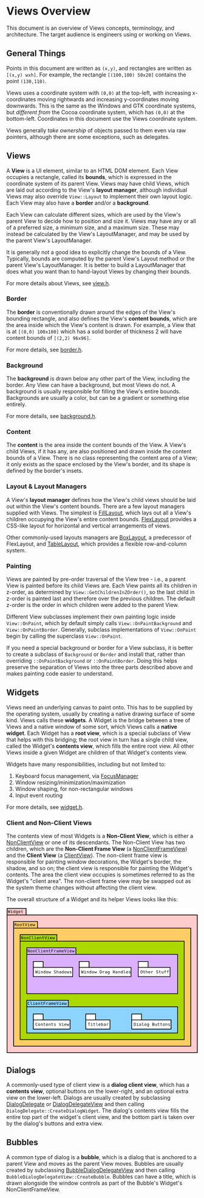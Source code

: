 # Views Overview

This document is an overview of Views concepts, terminology, and architecture.
The target audience is engineers using or working on Views.

## General Things

Points in this document are written as `(x,y)`, and rectangles are written as
`[(x,y) wxh]`. For example, the rectangle `[(100,100) 50x20]` contains the point
`(130,110)`.

Views uses a coordinate system with `(0,0)` at the top-left, with increasing
x-coordinates moving rightwards and increasing y-coordinates moving downwards.
This is the same as the Windows and GTK coordinate systems, but *different from*
the Cocoa coordinate system, which has `(0,0)` at the bottom-left. Coordinates
in this document use the Views coordinate system.

Views generally *take ownership* of objects passed to them even via raw
pointers, although there are some exceptions, such as delegates.

## Views

A **View** is a UI element, similar to an HTML DOM element. Each View occupies a
rectangle, called its **bounds**, which is expressed in the coordinate system of
its parent View. Views may have child Views, which are laid out according to the
View's **layout manager**, although individual Views may also override
`View::Layout` to implement their own layout logic. Each View may also have a
**border** and/or a **background**.

Each View can calculate different sizes, which are used by the View's parent
View to decide how to position and size it. Views may have any or all of a
preferred size, a minimum size, and a maximum size. These may instead be
calculated by the View's LayoutManager, and may be used by the parent View's
LayoutManager.

It is generally not a good idea to explicitly change the bounds of a View.
Typically, bounds are computed by the parent View's Layout method or the parent
View's LayoutManager. It is better to build a LayoutManager that does what you
want than to hand-layout Views by changing their bounds.

For more details about Views, see [view.h].

### Border

The **border** is conventionally drawn around the edges of the View's bounding
rectangle, and also defines the View's **content bounds**, which are the area
inside which the View's content is drawn. For example, a View that is at
`[(0,0) 100x100]` which has a solid border of thickness 2 will have content
bounds of `[(2,2) 96x96]`.

For more details, see [border.h].

### Background

The **background** is drawn below any other part of the View, including the
border. Any View can have a background, but most Views do not. A background is
usually responsible for filling the View's entire bounds. Backgrounds are
usually a color, but can be a gradient or something else entirely.

For more details, see [background.h].

### Content

The **content** is the area inside the content bounds of the View. A View's
child Views, if it has any, are also positioned and drawn inside the content
bounds of a View. There is no class representing the content area of a View; it
only exists as the space enclosed by the View's border, and its shape is defined
by the border's insets.

### Layout & Layout Managers

A View's **layout manager** defines how the View's child views should be laid
out within the View's content bounds. There are a few layout managers supplied
with Views. The simplest is [FillLayout], which lays out all a View's children
occupying the View's entire content bounds. [FlexLayout] provides a CSS-like
layout for horizontal and vertical arrangements of views.

Other commonly-used layouts managers are [BoxLayout], a predecessor of
FlexLayout, and [TableLayout], which provides a flexible row-and-column
system.

### Painting

Views are painted by pre-order traversal of the View tree - i.e., a parent View
is painted before its child Views are. Each View paints all its children in
z-order, as determined by `View::GetChildrenInZOrder()`, so the last child in
z-order is painted last and therefore over the previous children. The default
z-order is the order in which children were added to the parent View.

Different View subclasses implement their own painting logic inside
`View::OnPaint`, which by default simply calls `View::OnPaintBackground` and
`View::OnPaintBorder`. Generally, subclass implementations of `View::OnPaint`
begin by calling the superclass `View::OnPaint`.

If you need a special background or border for a View subclass, it is better to
create a subclass of `Background` or `Border` and install that, rather than
overriding `::OnPaintBackground` or `::OnPaintBorder`. Doing this helps preserve
the separation of Views into the three parts described above and makes painting
code easier to understand.

## Widgets

Views need an underlying canvas to paint onto. This has to be supplied by the
operating system, usually by creating a native drawing surface of some kind.
Views calls these **widgets**. A Widget is the bridge between a tree of Views
and a native window of some sort, which Views calls a **native widget**. Each
Widget has a **root view**, which is a special subclass of View that helps with
this bridging; the root view in turn has a single child view, called the
Widget's **contents view**, which fills the entire root view. All other Views
inside a given Widget are children of that Widget's contents view.

Widgets have many responsibilities, including but not limited to:

1. Keyboard focus management, via [FocusManager]
2. Window resizing/minimization/maximization
3. Window shaping, for non-rectangular windows
4. Input event routing

For more details, see [widget.h].

### Client and Non-Client Views

The contents view of most Widgets is a **Non-Client View**, which is either a
[NonClientView] or one of its descendants. The Non-Client View has two children,
which are the **Non-Client Frame View** (a [NonClientFrameView]) and the
**Client View** (a [ClientView]). The non-client frame view is responsible for
painting window decorations, the Widget's border, the shadow, and so on; the
client view is responsible for painting the Widget's contents. The area the
client view occupies is sometimes referred to as the Widget's "client area". The
non-client frame view may be swapped out as the system theme changes without
affecting the client view.

The overall structure of a Widget and its helper Views looks like this:

![views](images/views.png)

## Dialogs

A commonly-used type of client view is a **dialog client view**, which has a
**contents view**, optional buttons on the lower-right, and an optional extra
view on the lower-left. Dialogs are usually created by subclassing
[DialogDelegate] or [DialogDelegateView] and then calling
`DialogDelegate::CreateDialogWidget`. The dialog's contents view fills the
entire top part of the widget's client view, and the bottom part is taken over
by the dialog's buttons and extra view.

## Bubbles

A common type of dialog is a **bubble**, which is a dialog that is anchored to a
parent View and moves as the parent View moves. Bubbles are usually created by
subclassing [BubbleDialogDelegateView] and then calling
`BubbleDialogDelegateView::CreateBubble`. Bubbles can have a title, which is
drawn alongside the window controls as part of the Bubble's Widget's
NonClientFrameView.

[BoxLayout]: https://cs.chromium.org/chromium/src/ui/views/layout/box_layout.h
[BubbleDialogDelegateView]: https://cs.chromium.org/chromium/src/ui/views/bubble/bubble_dialog_delegate.h
[ClientView]: https://cs.chromium.org/chromium/src/ui/views/window/client_view.h
[DialogDelegate]: https://cs.chromium.org/chromium/src/ui/views/window/dialog_delegate.h
[DialogDelegateView]: https://cs.chromium.org/chromium/src/ui/views/window/dialog_delegate.h
[FillLayout]: https://cs.chromium.org/chromium/src/ui/views/layout/fill_layout.h
[FlexLayout]: https://cs.chromium.org/chromium/src/ui/views/layout/flex_layout.h
[FocusManager]: https://cs.chromium.org/chromium/src/ui/views/focus/focus_manager.h
[TableLayout]: https://cs.chromium.org/chromium/src/ui/views/layout/table_layout.h

[NonClientView]: https://cs.chromium.org/chromium/src/ui/views/window/non_client_view.h
[NonClientFrameView]: https://cs.chromium.org/chromium/src/ui/views/window/non_client_view.h
[background.h]: https://cs.chromium.org/chromium/src/ui/views/background.h
[border.h]: https://cs.chromium.org/chromium/src/ui/views/border.h
[canvas.h]: https://cs.chromium.org/chromium/src/ui/gfx/canvas.h
[view.h]: https://cs.chromium.org/chromium/src/ui/views/view.h
[widget.h]: https://cs.chromium.org/chromium/src/ui/views/widget/widget.h
